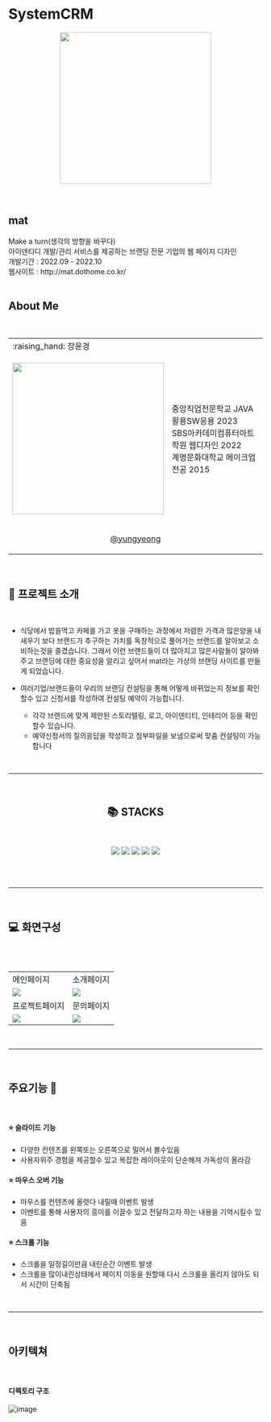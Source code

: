 # SystemCRM

<p align="center"><img src="https://github.com/jangyungyeong/SystemCRM/assets/117636044/2d0eaa56-c7df-4fa1-8121-fe638ae16966" width="300" ></br>
  <a href="https://hits.seeyoufarm.com"></a>
</p>
</br>

## mat
<p align="center"></p>
Make a turn(생각의 방향을 바꾸다)</br>
아이덴티디 개발/관리 서비스를 제공하는 브랜딩 전문 기업의 웹 페이지 디자인</br>
개발기간 : 2022.09 - 2022.10 </br>
웹사이트 : http://mat.dothome.co.kr/
</br></br>


## About Me
<p align="center"></p></br>
<table>
  <tr>
    <td> :raising_hand: 장윤경</td>
    <td></td>
  </tr>
  <tr>
    <td><p align="center"><img src="https://github.com/jangyungyeong/SystemCRM/assets/117636044/1ce99337-b163-4841-9ac4-e8897db26b5b" width="300" ></p></td>
    <td>
      중앙직업전문학교 JAVA활용SW응용 2023</br>
      SBS아카데미컴퓨터아트학원 웹디자인 2022</br>
      계명문화대학교 메이크업전공 2015
    </td>
  </tr>
  <tr>
    <td colspan="2"><p align="center"><a href="https://github.com/jangyungyeong">@yungyeong</a></p></td>
  </tr>
</table>
</br>


## :loudspeaker: 프로젝트 소개
<p align="center"></p></br>

* 식당에서 밥을먹고 카페를 가고 옷을 구매하는 과정에서 저렴한 가격과 많은양을 내새우기 보다 브랜드가 추구하는 가치를 독창적으로 풀어가는 브랜드를 알아보고 소비하는것을 즐겼습니다.
그래서 이런 브랜드들이 더 많아지고 많은사람들이 알아봐주고 브랜딩에 대한 중요성을 알리고 싶어서 mat라는 가상의 브랜딩 사이트를 만들게 되었습니다.
  
* 여러기업/브랜드들이 우리의 브랜딩 컨설팅을 통해 어떻게 바뀌었는지 정보를 확인할수 있고 신청서를 작성하여 컨설팅 예약이 가능합니다.
  - 각각 브랜드에 맞게 제안된 스토리텔링, 로고, 아이덴티티, 인테리어 등을 확인할수 있습니다.
  - 예약신청서의 질의응답을 작성하고 첨부파일을 보냄으로써 맞춤 컨설팅이 가능합니다
</br>


----

</br>
<div align=center><h2>📚 STACKS</h2></div></br>
<p align="center"></p>
<div align=center> 
  <img src="https://img.shields.io/badge/html5-E34F26?style=for-the-badge&logo=html5&logoColor=white"> 
  <img src="https://img.shields.io/badge/css-1572B6?style=for-the-badge&logo=css3&logoColor=white"> 
  <img src="https://img.shields.io/badge/javascript-F7DF1E?style=for-the-badge&logo=javascript&logoColor=black"> 
  <img src="https://img.shields.io/badge/jquery-0769AD?style=for-the-badge&logo=jquery&logoColor=white">
  <img src="https://img.shields.io/badge/github-181717?style=for-the-badge&logo=github&logoColor=white">
</div>
</br>
<p align="center" height="10"></p>
</br>

----
</br>

## :computer: 화면구성
<p align="center"></p></br>
</br>
<table>
  <tr>
    <td>메인페이지</td>
    <td>소개페이지</td>
  </tr>
  <tr>
    <td><img src="https://github.com/jangyungyeong/mat.company/assets/117636044/5e239372-e8eb-4857-a2e7-3a47c7a5a4f5"></td>
    <td><img src="https://github.com/jangyungyeong/mat.company/assets/117636044/c4247f46-f5e5-4e3e-b8ce-18fafff9aa9c"></td>
  </tr>
  <tr>
    <td>프로젝트페이지</td>
    <td>문의페이지</td>
  </tr>
  <tr>
    <td><img src="https://github.com/jangyungyeong/mat.company/assets/117636044/c88c0ddd-78d5-4107-96bf-37ab029be062"></td>
    <td><img src="https://github.com/jangyungyeong/mat.company/assets/117636044/630d0062-2a7f-4147-8df4-110c72b8936b"></td>
  </tr>
</table>
</br>


----
</br>

## 주요기능 :pushpin:
<p align="center"></p></br>

  #### :star: 슬라이드 기능
  * 다양한 컨텐츠를 왼쪽또는 오른쪽으로 밀어서 볼수있음 
  * 사용자위주 경험을 제공할수 있고 복잡한 레이아웃이 단순해져 가독성이 올라감
  
  #### :star: 마우스 오버 기능
  * 마우스를 컨텐츠에 올렷다 내릴때 이벤트 발생
  * 이벤트를 통해 사용자의 흥미를 이끌수 있고 전달하고자 하는 내용을 기억시킬수 있음
    
  #### :star: 스크롤 기능
  * 스크롤을 일정길이만큼 내린순간 이벤트 발생
  * 스크롤을 많이내린상태에서 페이지 이동을 원할때 다시 스크롤을 올리지 않아도 되서 시간이 단축됨 
</br>


----
</br>

## 아키텍쳐
<p align="center"></p></br>

  #### 디렉토리 구조

![image](https://github.com/jangyungyeong/mat.company/assets/117636044/8e76948b-6d81-4e0f-94a2-dfdb79543221)


